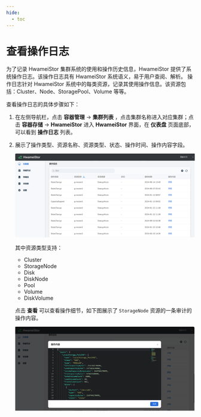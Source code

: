 ```yaml
---
hide:
  - toc
---
```


# 查看操作日志

为了记录 HwameiStor 集群系统的使用和操作历史信息，HwameiStor 提供了系统操作日志。该操作日志具有 HwameiStor 系统语义，易于用户查阅、解析。
操作日志针对 HwameiStor 系统中的每类资源，记录其使用操作信息。该资源包括：Cluster、Node、StoragePool、Volume 等等。

查看操作日志的具体步骤如下：

1. 在左侧导航栏，点击 **容器管理** -> **集群列表** ，点击集群名称进入对应集群；点击 **容器存储** -> **HwameiStor** 进入 **HwameiStor** 界面，在 **仪表盘** 页面底部，可以看到 **操作日志** 列表。

2. 展示了操作类型、资源名称、资源类型、状态、操作时间、操作内容字段。

    ![audit01](../../images/audit01.png)

    其中资源类型支持：

    - Cluster
    - StorageNode
    - Disk
    - DiskNode
    - Pool
    - Volume
    - DiskVolume

    点击 **查看** 可以查看操作细节，如下图展示了 `StorageNode` 资源的一条审计的操作内容。

    ![audit02](../../images/audit02.png)
